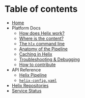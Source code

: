 <!--
/*
* Copyright 2018 Adobe. All rights reserved.
* This file is licensed to you under the Apache License, Version 2.0 (the "License");
* you may not use this file except in compliance with the License. You may obtain a copy
* of the License at http://www.apache.org/licenses/LICENSE-2.0
*
* Unless required by applicable law or agreed to in writing, software distributed under
* the License is distributed on an "AS IS" BASIS, WITHOUT WARRANTIES OR REPRESENTATIONS
* OF ANY KIND, either express or implied. See the License for the specific language
* governing permissions and limitations under the License.
*/
-->

# Table of contents

* [Home](/index.md)
* Platform Docs
  * [How does Helix work?](/doc/getting-started/how-helix-works.md)
  * [Where is the content?](/doc/getting-started/content.md)
  * [The `hlx` command line](/client/README.md)
  * [Anatomy of the Pipeline](/pipeline/README.md)
  * [Caching in Helix](/doc/general/shared-caching.md)
  * [Troubleshooting & Debugging](/doc/general/troubleshooting.md)
  * [How to contribute](/doc/general/contributing.md)
* API Reference
  * [Helix Pipeline](https://github.com/adobe/helix-pipeline/tree/main/docs)
  * [`helix-config.yaml`](https://github.com/adobe/helix-shared/tree/main/docs)
* [Helix Repositories](https://github.com/search?p=1&q=topic%3Ahelix+org%3Aadobe&type=Repositories)
* [Service Status](https://status.project-helix.io/)
